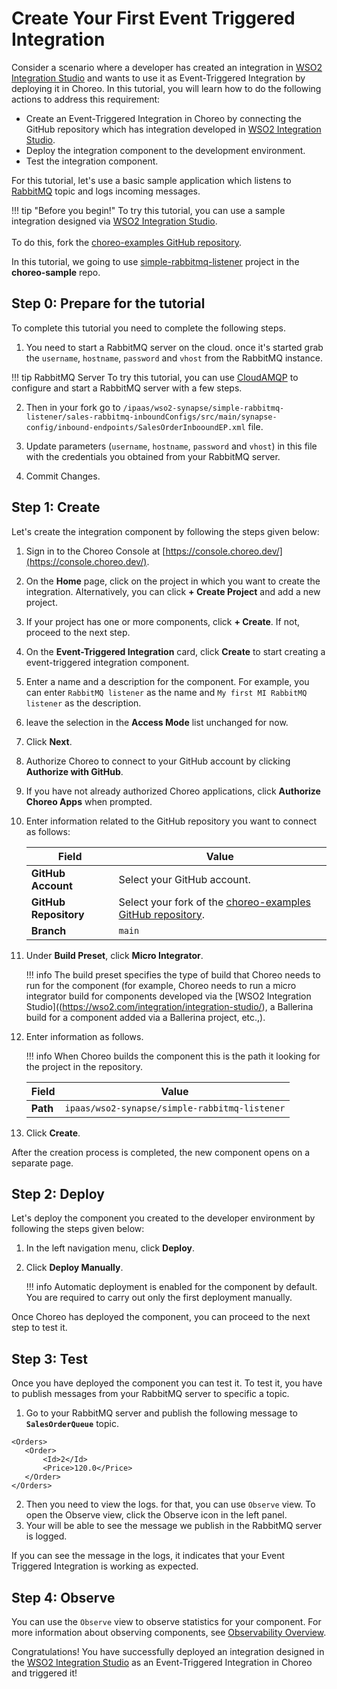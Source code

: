 # Create Your First Event Triggered Integration

Consider a scenario where a developer has created an integration in [WSO2 Integration Studio](https://wso2.com/integration/integration-studio/) and wants to use it as Event-Triggered Integration by deploying it in Choreo. In this tutorial, you will learn how to do the following actions to address this requirement:

- Create an Event-Triggered Integration in Choreo by connecting the GitHub repository which has integration developed in [WSO2 Integration Studio](https://wso2.com/integration/integration-studio/).
- Deploy the integration component to the development environment.
- Test the integration component.

For this tutorial, let's use a basic sample application which listens to [RabbitMQ](https://www.rabbitmq.com/) topic and logs incoming messages.

!!! tip "Before you begin!"
    To try this tutorial, you can use a sample integration designed via [WSO2 Integration Studio](https://wso2.com/integration/integration-studio/).<br/><br/>To do this, fork the [choreo-examples GitHub repository](https://github.com/wso2/choreo-examples).

In this tutorial, we going to use [simple-rabbitmq-listener](https://github.com/wso2/choreo-examples/tree/main/ipaas/wso2-synapse/simple-rabbitmq-listener) project in the **choreo-sample** repo. 

## Step 0: Prepare for the tutorial
To complete this tutorial you need to complete the following steps.

1. You need to start a RabbitMQ server on the cloud. once it's started grab the `username`, `hostname`, `password` and `vhost` from the RabbitMQ instance. 

!!! tip RabbitMQ Server
    To try this tutorial, you can use [CloudAMQP](https://www.cloudamqp.com/) to configure and start a RabbitMQ server with a few steps.

2. Then in your fork go to `/ipaas/wso2-synapse/simple-rabbitmq-listener/sales-rabbitmq-inboundConfigs/src/main/synapse-config/inbound-endpoints/SalesOrderInbooundEP.xml` file.

3. Update parameters (`username`, `hostname`, `password` and `vhost`) in this file with the credentials you obtained from your RabbitMQ server. 
4. Commit Changes.

## Step 1: Create

Let's create the integration component by following the steps given below:

1. Sign in to the Choreo Console at [https://console.choreo.dev/](https://console.choreo.dev/).

2. On the **Home** page, click on the project in which you want to create the integration. Alternatively, you can click **+ Create Project** and add a new project.

3. If your project has one or more components, click **+ Create**. If not, proceed to the next step.

4. On the **Event-Triggered Integration** card, click **Create** to start creating a  event-triggered integration component.

5. Enter a name and a description for the component. For example, you can enter `RabbitMQ listener` as the name and `My first MI RabbitMQ listener` as the description.

6. leave the selection in the **Access Mode** list unchanged for now.

7. Click **Next**.

8. Authorize Choreo to connect to your GitHub account by clicking **Authorize with GitHub**.

9. If you have not already authorized Choreo applications, click **Authorize Choreo Apps** when prompted.

10. Enter information related to the GitHub repository you want to connect as follows:

     | **Field**             | **Value**                                                                                             |
     |-----------------------|-------------------------------------------------------------------------------------------------------|
     | **GitHub Account**    | Select your GitHub account.                                                                           |
     | **GitHub Repository** | Select your fork of the [choreo-examples GitHub repository](https://github.com/wso2/choreo-examples). |
     | **Branch**            | `main`                                                                                                |

11. Under **Build Preset**, click **Micro Integrator**.

     !!! info
         The build preset specifies the type of build that Choreo needs to run for the component (for example, Choreo needs to run a micro integrator build for components developed via the [WSO2 Integration Studio]((https://wso2.com/integration/integration-studio/), a Ballerina build for a component added via a Ballerina project, etc.,).

12. Enter information as follows.

    !!! info
         When Choreo builds the component this is the path it looking for the project in the repository.

     | **Field**             | **Value**                                      |
     |-----------------------|------------------------------------------------|
     | **Path**              | `ipaas/wso2-synapse/simple-rabbitmq-listener`              |
 
13. Click **Create**.

After the creation process is completed, the new component opens on a separate page.

## Step 2: Deploy

Let's deploy the component you created to the developer environment by following the steps given below:

1. In the left navigation menu, click **Deploy**.

2. Click **Deploy Manually**.

    !!! info
        Automatic deployment is enabled for the component by default. You are required to carry out only the first deployment manually.

Once Choreo has deployed the component, you can proceed to the next step to test it.

## Step 3: Test

Once you have deployed the component you can test it. To test it, you have to publish messages from your RabbitMQ server to specific a topic.  
 
1. Go to your RabbitMQ server and publish the following message to **`SalesOrderQueue`** topic.

```
<Orders>
   <Order>
       <Id>2</Id>
       <Price>120.0</Price>
   </Order>
</Orders>
```

2. Then you need to view the logs. for that, you can use `Observe` view. To open the Observe view, click the Observe icon in the left panel.
3. Your will be able to see the message we publish in the RabbitMQ server is logged. 

If you can see the message in the logs, it indicates that your Event Triggered Integration is working as expected.

## Step 4: Observe

You can use the `Observe` view to observe statistics for your component. For more information about observing components, see [Observability Overview](../../observe-and-analyze/observe/observability-overview.md).


Congratulations! You have successfully deployed an integration designed in the [WSO2 Integration Studio](https://wso2.com/integration/integration-studio/) as an Event-Triggered Integration in Choreo and triggered it!

